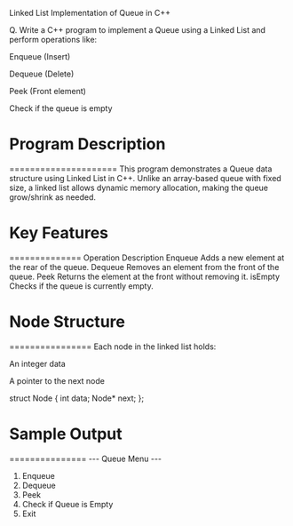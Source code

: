 Linked List Implementation of Queue in C++

Q. Write a C++ program to implement a Queue using a Linked List and perform operations like:

Enqueue (Insert)

Dequeue (Delete)

Peek (Front element)

Check if the queue is empty



# Program Description
=====================
This program demonstrates a Queue data structure using Linked List in C++. Unlike an array-based queue with fixed size, a linked list allows dynamic memory allocation, making the queue grow/shrink as needed.



# Key Features
==============
Operation	Description
Enqueue	Adds a new element at the rear of the queue.
Dequeue	Removes an element from the front of the queue.
Peek	Returns the element at the front without removing it.
isEmpty	Checks if the queue is currently empty.



# Node Structure
================
Each node in the linked list holds:

An integer data

A pointer to the next node

struct Node {
    int data;
    Node* next;
};



# Sample Output
===============
--- Queue Menu ---
1. Enqueue
2. Dequeue
3. Peek
4. Check if Queue is Empty
5. Exit
